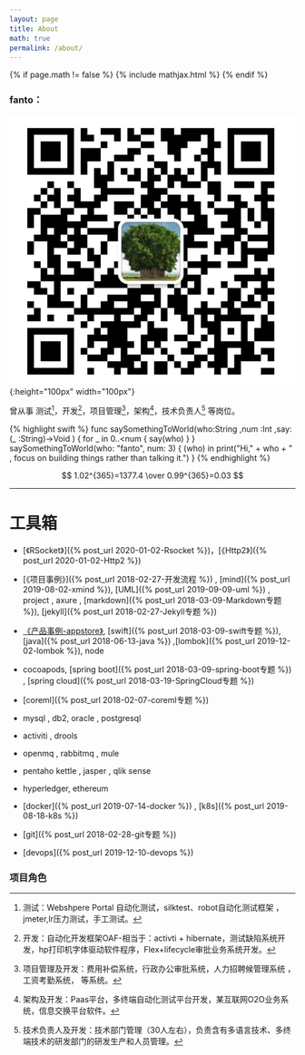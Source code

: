 ```yaml
---
layout: page
title: About
math: true
permalink: /about/
---
```


{% if page.math != false %}
 {% include mathjax.html %}
{% endif %}

### fanto：
![微信](/assets/images/wx_icon.png){:height="100px" width="100px"}

曾从事 测试[^1]，开发[^2]，项目管理[^3]，架构[^4]，技术负责人[^5] 等岗位。


{% highlight swift %}
func saySomethingToWorld(who:String ,num :Int ,say:(_ :String)->Void ) {
    for _ in 0..<num {
        say(who)
    }
}
saySomethingToWorld(who: "fanto", num: 3) { (who) in
    print("Hi," + who + " , focus on building things rather than talking it.")
}
{% endhighlight %}

$$  1.02^{365}=1377.4 \over 0.99^{365}=0.03 $$


***

# 工具箱

- [《RSocket》]({% post_url 2020-01-02-Rsocket %})，[《Http2》]({% post_url 2020-01-02-Http2 %})

- [《项目事例》]({% post_url 2018-02-27-开发流程 %}) , [mind]({% post_url 2019-08-02-xmind %}), [UML]({% post_url 2019-09-09-uml %}) , project , axure , [markdown]({% post_url 2018-03-09-Markdown专题 %}), [jekyll]({% post_url 2018-02-27-Jekyll专题 %})


- [《产品事例-appstore》](https://itunes.apple.com/cn/app/%E5%AE%B6%E7%A7%98%E4%B9%A6/id1352891324?mt=8 ), [swift]({% post_url 2018-03-09-swift专题 %}), [java]({% post_url 2018-06-13-java %}) ,[lombok]({% post_url 2019-12-02-lombok %}), node

- cocoapods, [spring boot]({% post_url 2018-03-09-spring-boot专题 %}) , [spring cloud]({% post_url 2018-03-19-SpringCloud专题 %})

- [coreml]({% post_url 2018-02-07-coreml专题 %})

- mysql , db2, oracle , postgresql

- activiti , drools

- openmq , rabbitmq , mule

- pentaho kettle , jasper , qlik sense

- hyperledger, ethereum

- [docker]({% post_url 2019-07-14-docker %}) , [k8s]({% post_url 2019-08-18-k8s %})

- [git]({% post_url 2018-02-28-git专题 %})

- [devops]({% post_url 2019-12-10-devops %})


### 项目角色
[^1]:测试：Webshpere Portal 自动化测试，silktest、robot自动化测试框架 ，jmeter,lr压力测试，手工测试。
[^2]:开发：自动化开发框架OAF-相当于：activti + hibernate，测试缺陷系统开发，hp打印机字体驱动软件程序，Flex+lifecycle审批业务系统开发。
[^3]:项目管理及开发：费用补偿系统，行政办公审批系统，人力招聘候管理系统 ，工资考勤系统， 等系统。
[^4]:架构及开发：Paas平台，多终端自动化测试平台开发，某互联网O2O业务系统，信息交换平台软件。
[^5]:技术负责人及开发：技术部门管理（30人左右），负责含有多语言技术、多终端技术的研发部门的研发生产和人员管理。
